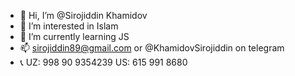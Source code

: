 - 👋 Hi, I’m @Sirojiddin Khamidov
- 👀 I’m interested in Islam
- 🌱 I’m currently learning JS
- 📫 sirojiddin89@gmail.com or @KhamidovSirojiddin on telegram
- 📞 UZ: 998 90 9354239 US: 615 991 8680

